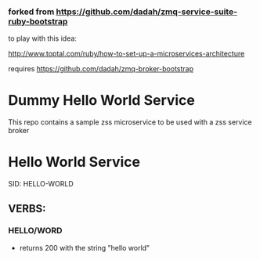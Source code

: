 ### forked from https://github.com/dadah/zmq-service-suite-ruby-bootstrap

to play with this idea: 

http://www.toptal.com/ruby/how-to-set-up-a-microservices-architecture

requires https://github.com/dadah/zmq-broker-bootstrap

# Dummy Hello World Service

This repo contains a sample zss microservice to be used with a zss service broker

# Hello World Service

SID: HELLO-WORLD

## VERBS:

### HELLO/WORD

* returns 200 with the string "hello world"
